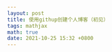 ```yaml
---
layout: post
title: 使用githup创建个人博客（初见）
tags: mathjax
math: true
date: 2021-10-25 15:32 +0800
---
```


